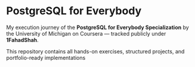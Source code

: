 # PostgreSQL for Everybody

My execution journey of the **PostgreSQL for Everybody Specialization** by the University of Michigan on Coursera — tracked publicly under **1FahadShah**.

This repository contains all hands-on exercises, structured projects, and portfolio-ready implementations
